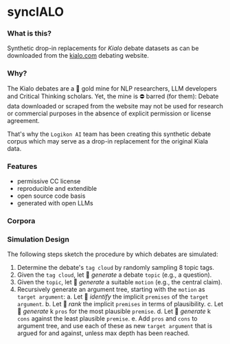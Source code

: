 # syncIALO

### What is this?

Synthetic drop-in replacements for _Kialo_ debate datasets as can be downloaded from the [kialo.com](https://kialo.com) debating website.

### Why?

The Kialo debates are a 👑 gold mine for NLP researchers, LLM developers and Critical Thinking scholars. Yet, the mine is ⛔️ barred (for them): Debate data downloaded or scraped from the website may not be used for research or commercial purposes in the absence of explicit permission or license agreement.

That's why the `Logikon AI` team has been creating this synthetic debate corpus which may serve as a drop-in replacement for the original Kiala data.

### Features

- permissive CC license
- reproducible and extendible
- open source code basis
- generated with open LLMs

### Corpora


### Simulation Design

The following steps sketch the procedure by which debates are simulated:

1. Determine the debate's `tag cloud` by randomly sampling 8 topic tags.
2. Given the `tag cloud`, let 🤖 _generate_ a debate `topic` (e.g., a question).
3. Given the `topic`, let 🤖 _generate_ a suitable `motion` (e.g., the central claim).
4. Recursively generate an argument tree, starting with the `motion` as `target argument`:
   a. Let 🤖 _identify_ the implicit `premises` of the `target argument`.
   b. Let 🤖 _rank_ the implicit `premises` in terms of plausibility.
   c. Let 🤖 _generate_ k `pros` for the most plausible `premise`.
   d. Let 🤖 _generate_ k `cons` against the least plausible `premise`.
   e. Add `pros` and `cons` to argument tree, and use each of these as new `target argument` that is argued for and against, unless max depth has been reached.

